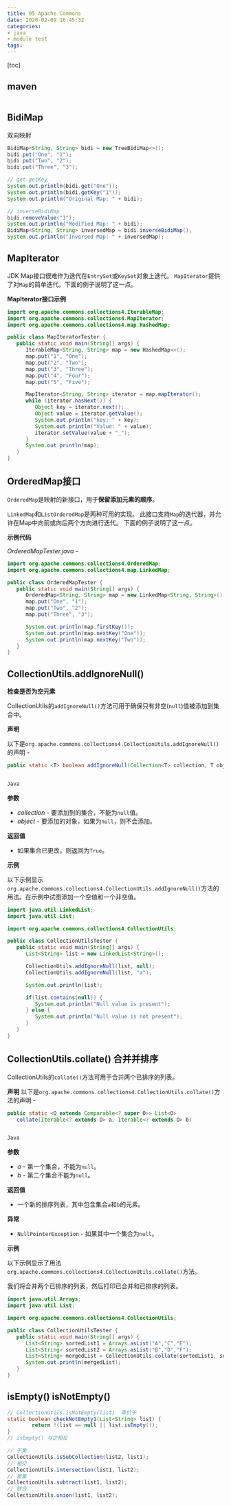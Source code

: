 ```yaml
---
title: 05 Apache Commons
date: 2020-02-09 16:45:32
categories:
- java
- module test
tags:
---
```


[toc]

<!--more-->

## maven

```xml

```



## BidiMap

双向映射

```java
BidiMap<String, String> bidi = new TreeBidiMap<>();
bidi.put("One", "1");
bidi.put("Two", "2");
bidi.put("Three", "3");

// get getKey
System.out.println(bidi.get("One")); 
System.out.println(bidi.getKey("1"));
System.out.println("Original Map: " + bidi);

// inverseBidiMap
bidi.removeValue("1"); 
System.out.println("Modified Map: " + bidi);
BidiMap<String, String> inversedMap = bidi.inverseBidiMap();  
System.out.println("Inversed Map: " + inversedMap);
```

## MapIterator

JDK Map接口很难作为迭代在`EntrySet`或`KeySet`对象上迭代。 `MapIterator`提供了对`Map`的简单迭代。下面的例子说明了这一点。

**MapIterator接口示例**

```java
import org.apache.commons.collections4.IterableMap;
import org.apache.commons.collections4.MapIterator;
import org.apache.commons.collections4.map.HashedMap;

public class MapIteratorTester {
   public static void main(String[] args) {
      IterableMap<String, String> map = new HashedMap<>();
      map.put("1", "One");
      map.put("2", "Two");
      map.put("3", "Three");
      map.put("4", "Four");
      map.put("5", "Five");

      MapIterator<String, String> iterator = map.mapIterator();
      while (iterator.hasNext()) {
         Object key = iterator.next();
         Object value = iterator.getValue();
         System.out.println("key: " + key);
         System.out.println("Value: " + value);
         iterator.setValue(value + "_");
      }
      System.out.println(map);
   }
}
```

## OrderedMap接口 				 				 				 			

`OrderedMap`是映射的新接口，用于**保留添加元素的顺序**。 

`LinkedMap`和`ListOrderedMap`是两种可用的实现。 此接口支持`Map`的迭代器，并允许在Map中向前或向后两个方向进行迭代。 下面的例子说明了这一点。

**示例代码**

*OrderedMapTester.java* - 

```java
import org.apache.commons.collections4.OrderedMap;
import org.apache.commons.collections4.map.LinkedMap;

public class OrderedMapTester {
   public static void main(String[] args) {
      OrderedMap<String, String> map = new LinkedMap<String, String>();
      map.put("One", "1");
      map.put("Two", "2");
      map.put("Three", "3");

      System.out.println(map.firstKey());
      System.out.println(map.nextKey("One"));
      System.out.println(map.nextKey("Two"));  
   }
}
```

## CollectionUtils.addIgnoreNull()

**检查是否为空元素**

CollectionUtils的`addIgnoreNull()`方法可用于确保只有非空(`null`)值被添加到集合中。

**声明**

以下是`org.apache.commons.collections4.CollectionUtils.addIgnoreNull()`的声明 - 

```java
public static <T> boolean addIgnoreNull(Collection<T> collection, T object)


Java
```

**参数**

- *collection* - 要添加到的集合，不能为`null`值。 
- *object* - 要添加的对象，如果为`null`，则不会添加。

**返回值**

- 如果集合已更改，则返回为`True`。

**示例**

以下示例显示`org.apache.commons.collections4.CollectionUtils.addIgnoreNull()`方法的用法。在示例中试图添加一个空值和一个非空值。

```java
import java.util.LinkedList;
import java.util.List;

import org.apache.commons.collections4.CollectionUtils;

public class CollectionUtilsTester {
   public static void main(String[] args) {
      List<String> list = new LinkedList<String>();

      CollectionUtils.addIgnoreNull(list, null);
      CollectionUtils.addIgnoreNull(list, "a");

      System.out.println(list);

      if(list.contains(null)) {
         System.out.println("Null value is present");
      } else {
         System.out.println("Null value is not present");
      }
   }
}
```

## CollectionUtils.collate()  合并并排序

CollectionUtils的`collate()`方法可用于合并两个已排序的列表。

**声明**
以下是`org.apache.commons.collections4.CollectionUtils.collate()`方法的声明 - 

```java
public static <O extends Comparable<? super O>> List<O> 
   collate(Iterable<? extends O> a, Iterable<? extends O> b)


Java
```

**参数**

- *a* - 第一个集合，不能为`null`。
- *b* - 第二个集合不能为`null`。

**返回值**

- 一个新的排序列表，其中包含集合`a`和`b`的元素。

**异常**

- `NullPointerException` - 如果其中一个集合为`null`。

**示例**

以下示例显示了用法`org.apache.commons.collections4.CollectionUtils.collate()`方法。

我们将合并两个已排序的列表，然后打印已合并和已排序的列表。

```java
import java.util.Arrays;
import java.util.List;

import org.apache.commons.collections4.CollectionUtils;

public class CollectionUtilsTester {
   public static void main(String[] args) {
      List<String> sortedList1 = Arrays.asList("A","C","E");
      List<String> sortedList2 = Arrays.asList("B","D","F");
      List<String> mergedList = CollectionUtils.collate(sortedList1, sortedList2);
      System.out.println(mergedList); 
   }
}
```



## isEmpty()  isNotEmpty()

```java
// CollectionUtils.isNotEmpty(list)  等价于
static boolean checkNotEmpty1(List<String> list) {
		return !(list == null || list.isEmpty());
}
// isEmpty() 与之相反
```



```java
// 子集
CollectionUtils.isSubCollection(list2, list1);
// 相交
CollectionUtils.intersection(list1, list2);
// 差集
CollectionUtils.subtract(list1, list2);
// 联合
CollectionUtils.union(list1, list2);
```



